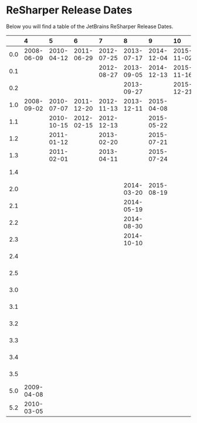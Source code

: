 # ReSharper Release Dates
Below you will find a table of the JetBrains ReSharper Release Dates.

|     | 4          | 5          | 6          | 7          | 8          | 9          | 10         | 2016       | 2017       | 2018       | 2019       | 2020       | 2021       |
|----:|:-----------|:-----------|:-----------|:-----------|:-----------|:-----------|:-----------|:-----------|:-----------|:-----------|:-----------|:-----------|:-----------|
| 0.0 | 2008-06-09 | 2010-04-12 | 2011-06-29 | 2012-07-25 | 2013-07-17 | 2014-12-04 | 2015-11-02 |            |            |            |            |            |            |
| 0.1 |            |            |            | 2012-08-27 | 2013-09-05 | 2014-12-13 | 2015-11-16 |            |            |            |            |            |            |
| 0.2 |            |            |            |            | 2013-09-27 |            | 2015-12-21 |            |            |            |            |            |            |
| 1.0 | 2008-09-02 | 2010-07-07 | 2011-12-20 | 2012-11-13 | 2013-12-11 | 2015-04-08 |            | 2016-04-14 | 2017-04-03 | 2018-04-16 | 2019-04-30 | 2020-04-16 | 2021-04-08 |
| 1.1 |            | 2010-10-15 | 2012-02-15 | 2012-12-13 |            | 2015-05-22 |            | 2016-05-05 | 2017-04-07 | 2018-05-25 | 2019-05-02 | 2020-04-29 | 2021-04-10 |
| 1.2 |            | 2011-01-12 |            | 2013-02-20 |            | 2015-07-21 |            | 2016-05-23 | 2017-04-28 | 2018-05-31 | 2019-06-06 | 2020-05-07 | 2021-04-23 |
| 1.3 |            | 2011-02-01 |            | 2013-04-11 |            | 2015-07-24 |            |            | 2017-06-14 | 2018-07-05 | 2019-07-10 | 2020-05-19 | 2021-05-26 |
| 1.4 |            |            |            |            |            |            |            |            |            | 2018-08-02 |            | 2020-07-09 | 2021-07-14 |
| 2.0 |            |            |            |            | 2014-03-20 | 2015-08-19 |            | 2016-08-18 | 2017-08-24 | 2018-08-21 | 2019-08-08 | 2020-08-13 |            |
| 2.1 |            |            |            |            | 2014-05-19 |            |            | 2016-09-12 | 2017-09-21 | 2018-08-30 | 2019-08-20 | 2020-08-21 |            |
| 2.2 |            |            |            |            | 2014-08-30 |            |            | 2016-09-13 | 2017-10-06 | 2018-09-11 | 2019-08-29 | 2020-09-10 |            |
| 2.3 |            |            |            |            | 2014-10-10 |            |            | 2017-01-23 |            | 2018-09-13 | 2019-10-18 | 2020-09-18 |            |
| 2.4 |            |            |            |            |            |            |            |            |            |            | 2020-01-14 | 2020-10-01 |            |
| 2.5 |            |            |            |            |            |            |            |            |            |            |            | 2020-12-18 |            |
| 3.0 |            |            |            |            |            |            |            | 2016-12-15 | 2017-12-19 | 2018-12-18 | 2019-12-11 | 2020-12-14 |            |
| 3.1 |            |            |            |            |            |            |            | 2016-12-23 | 2017-12-22 | 2018-12-27 | 2019-12-20 | 2020-12-24 |            |
| 3.2 |            |            |            |            |            |            |            | 2017-01-26 | 2018-02-01 | 2019-01-30 | 2020-02-12 | 2020-12-30 |            |
| 3.3 |            |            |            |            |            |            |            |            | 2018-03-02 | 2019-02-11 | 2020-02-20 | 2021-02-22 |            |
| 3.4 |            |            |            |            |            |            |            |            |            | 2019-03-05 | 2020-02-28 | 2021-03-17 |            |
| 3.5 |            |            |            |            |            |            |            |            | 2018-03-23 | 2019-05-17 |            |            |            |
| 5.0 | 2009-04-08 |            |            |            |            |            |            |            |            |            |            |            |            |
| 5.2 | 2010-03-05 |            |            |            |            |            |            |            |            |            |            |            |            |